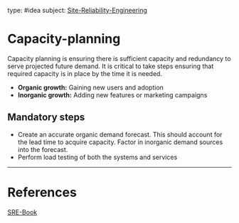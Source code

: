type: #idea
subject: [Site-Reliability-Engineering](Site-Reliability-Engineering.md)
<!-- Subject should be a hub note -->
# Capacity-planning

Capacity planning is ensuring there is sufficient capacity and redundancy to serve projected future demand. It is critical to take steps ensuring that required capacity is in place by the time it is needed.

- **Organic growth:** Gaining new users and adoption
- **Inorganic growth:** Adding new features or marketing campaigns

## Mandatory steps

- Create an accurate organic demand forecast. This should account for the lead time to acquire capacity. Factor in inorganic demand sources into the forecast.
- Perform load testing of both the systems and services

---
# References
<!-- What references back up this idea -->
[SRE-Book](SRE-Book.md)